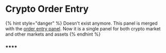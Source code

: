 # Crypto Order Entry

{% hint style="danger" %}
Doesn't exist anymore. This panel is merged with the [order entry panel](order-entry/). Now it is a single panel for both crypto market and other markets and assets
{% endhint %}



### \*\*\*\*

